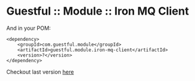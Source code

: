 Guestful :: Module :: Iron MQ Client
====================================

And in your POM:

```
<dependency>
    <groupId>com.guestful.module</groupId>
    <artifactId>guestful.module.iron-mq-client</artifactId>
    <version>?</version>
</dependency>
```

Checkout last version [here](https://bintray.com/guestful/maven/guestful.module.iron-mq-client/view)
